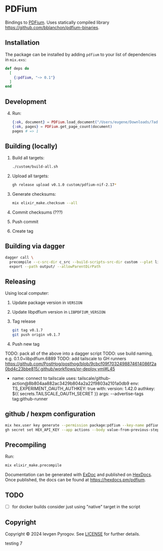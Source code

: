 # PDFium

Bindings to [PDFium](https://pdfium.googlesource.com/pdfium/). Uses statically compiled library https://github.com/bblanchon/pdfium-binaries.

## Installation

The package can be installed by adding `pdfium` to your list of dependencies in `mix.exs`:

```elixir
def deps do
  [
    {:pdfium, "~> 0.1"}
  ]
end
```

## Development

4. Run:

    ```elixir
    {:ok, document} = PDFium.load_document("/Users/eugene/Downloads/7ade6db09604a8b41104763c6f16a987.pdf")
    {:ok, pages} = PDFium.get_page_count(document)
    pages # => 1
    ```

## Building (locally)

1. Build all targets:

    ```sh
    ./custom/build-all.sh
    ```

2. Upload all targets:

    ```sh
    gh release upload v0.1.0 custom/pdfium-nif-2.17*
    ```

3. Generate checksums:

    ```sh
    mix elixir_make.checksum --all
    ```

4. Commit checksums (???)

5. Push commit

6. Create tag

## Building via dagger

```sh
dagger call \
  precompile --c-src-dir c_src --build-scripts-src-dir custom --plat linux/amd64 \
  export --path output/ --allowParentDirPath
```

## Releasing

Using local computer:

1. Update package version in `VERSION`

2. Update libpdfium version in `LIBPDFIUM_VERSION`

3. Tag release

   ```sh
   git tag v0.1.7
   git push origin v0.1.7
   ```

4. Push new tag

TODO: pack all of the above into a dagger script
TODO: use build naming, e.g. 0.1.0+libpdfium.6889
TODO: add tailscale to GH runners
    https://github.com/PostHog/posthog/blob/9cbcf09f7032498874614086f2a0bd4c23bbe815/.github/workflows/pr-deploy.yml#L45

- name: connect to tailscale
  uses: tailscale/github-action@8b804aa882ac3429b804a2a22f9803a2101a0db9
  env:
      TS_EXPERIMENT_OAUTH_AUTHKEY: true
  with:
      version: 1.42.0
      authkey: ${{ secrets.TAILSCALE_OAUTH_SECRET }}
      args: --advertise-tags tag:github-runner

## github / hexpm configuration

```sh
mix hex.user key generate --permission package:pdfium --key-name pdfium
gh secret set HEX_API_KEY --app actions --body value-from-previous-step
```

## Precompiling

Run:

```sh
mix elixir_make.precompile
```

Documentation can be generated with [ExDoc](https://github.com/elixir-lang/ex_doc)
and published on [HexDocs](https://hexdocs.pm). Once published, the docs can
be found at <https://hexdocs.pm/pdfium>.

## TODO

- [ ] for docker builds consider just using "native" target in the script

## Copyright

Copyright © 2024 Ievgen Pyrogov. See [LICENSE](LICENSE) for further details.

testing 7
